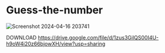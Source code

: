 # Guess-the-number










![Screenshot 2024-04-16 203741](https://github.com/Stavrakiskall/Guess-the-number/assets/139778723/b29d99a1-a97b-4e11-8e4f-5d67fc43b9c4)



DOWNLOAD
https://drive.google.com/file/d/1zus3GilQS00I4U-h9oW4i20z66bjowXH/view?usp=sharing
